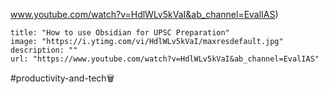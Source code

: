 www.youtube.com/watch?v=HdlWLv5kVaI&ab_channel=EvalIAS)
```embed
title: "How to use Obsidian for UPSC Preparation"
image: "https://i.ytimg.com/vi/HdlWLv5kVaI/maxresdefault.jpg"
description: ""
url: "https://www.youtube.com/watch?v=HdlWLv5kVaI&ab_channel=EvalIAS"
```
#productivity-and-tech🗑️ 

